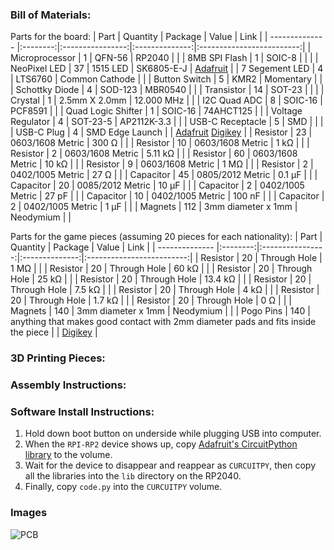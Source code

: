 ### Bill of Materials:
Parts for the board:
| Part           | Quantity | Package          | Value          | Link                      |
| -------------- |:--------:|:----------------:|:--------------:|:-------------------------:|
| Microprocessor | 1        | QFN-56           | RP2040         |                           |
| 8MB SPI Flash  | 1        | SOIC-8           |                |                           |
| NeoPixel LED   | 37       | 1515 LED         | SK6805-E-J     | [Adafruit](https://www.adafruit.com/product/4492) |
| 7 Segement LED | 4        | LTS6760          | Common Cathode |                           | 
| Button Switch  | 5        | KMR2             | Momentary      |                           |
| Schottky Diode | 4        | SOD-123          | MBR0540        |                           |
| Transistor     | 14       | SOT-23           |                |                           |
| Crystal        | 1        | 2.5mm X 2.0mm    | 12.000 MHz     |                           |
| I2C Quad ADC   | 8        | SOIC-16          | PCF8591        |                           |
| Quad Logic Shifter | 1    | SOIC-16          | 74AHCT125      |                           |
| Voltage Regulator | 4     | SOT-23-5         | AP2112K-3.3    |                           |
| USB-C Receptacle | 5      | SMD              |                |                           |
| USB-C Plug     | 4        | SMD Edge Launch  | | [Adafruit](https://www.adafruit.com/product/4932) [Digikey](https://www.digikey.com/en/products/detail/adafruit-industries-llc/4932/13997774) |
| Resistor       | 23       | 0603/1608 Metric | 300 Ω          |                           |
| Resistor       | 10       | 0603/1608 Metric | 1 kΩ           |                           |
| Resistor       | 2        | 0603/1608 Metric | 5.11 kΩ        |                           |
| Resistor       | 60       | 0603/1608 Metric | 10 kΩ          |                           |
| Resistor       | 9        | 0603/1608 Metric | 1 MΩ           |                           |
| Resistor       | 2        | 0402/1005 Metric | 27 Ω           |                           |
| Capacitor      | 45       | 0805/2012 Metric | 0.1 µF         |                           |
| Capacitor      | 20       | 0085/2012 Metric | 10 µF          |                           |
| Capacitor      | 2        | 0402/1005 Metric | 27 pF          |                           |
| Capacitor      | 10       | 0402/1005 Metric | 100 nF         |                           |
| Capacitor      | 2        | 0402/1005 Metric | 1 µF           |                           |
| Magnets        | 112      | 3mm diameter x 1mm | Neodymium    |                           |

Parts for the game pieces (assuming 20 pieces for each nationality):
| Part           | Quantity | Package          | Value          | Link                      |
| -------------- |:--------:|:----------------:|:--------------:|:-------------------------:|
| Resistor       | 20       | Through Hole     | 1 MΩ           |                           |
| Resistor       | 20       | Through Hole     | 60 kΩ          |                           |
| Resistor       | 20       | Through Hole     | 25 kΩ          |                           |
| Resistor       | 20       | Through Hole     | 13.4 kΩ        |                           |
| Resistor       | 20       | Through Hole     | 7.5 kΩ         |                           |
| Resistor       | 20       | Through Hole     | 4 kΩ           |                           |
| Resistor       | 20       | Through Hole     | 1.7 kΩ         |                           |
| Resistor       | 20       | Through Hole     | 0 Ω            |                           |
| Magnets        | 140      | 3mm diameter x 1mm | Neodymium    |                           |
| Pogo Pins      | 140      | anything that makes good contact with 2mm diameter pads and fits inside the piece | | [Digikey](https://www.digikey.com/en/products/detail/mill-max-manufacturing-corp/0965-0-15-20-80-14-11-0/2784013) |


### 3D Printing Pieces:

### Assembly Instructions:

### Software Install Instructions:
1) Hold down boot button on underside while plugging USB into computer.
2) When the `RPI-RP2` device shows up, copy [Adafruit's CircuitPython library](https://circuitpython.org/board/adafruit_feather_rp2040/) to the volume. 
3) Wait for the device to disappear and reappear as `CURCUITPY`, then copy all the libraries into the `lib` directory on the RP2040.
4) Finally, copy `code.py` into the `CURCUITPY` volume.

### Images
![PCB](/full_board_render/full_board.png)
